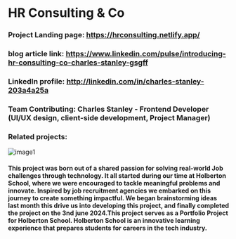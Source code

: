 # HR Consulting & Co
### Project Landing page: https://hrconsulting.netlify.app/
### blog article link: https://www.linkedin.com/pulse/introducing-hr-consulting-co-charles-stanley-gsgff
### LinkedIn profile: http://linkedin.com/in/charles-stanley-203a4a25a
### Team Contributing: Charles Stanley - Frontend Developer (UI/UX design, client-side development, Project Manager)
### Related projects: 

![image1](https://github.com/joinforbrown/Project-Landing-Page/assets/122987652/b3a0c48c-ff12-4236-943e-8ec6714c2080)


#### This project was born out of a shared passion for solving real-world Job challenges through technology. It all started during our time at Holberton School, where we were encouraged to tackle meaningful problems and innovate. Inspired by job recruitment agencies we embarked on this journey to create something impactful. We began brainstorming ideas last month this drive us into developing this project, and finally completed the project on the 3nd june 2024.This project serves as a Portfolio Project for Holberton School. Holberton School is an innovative learning experience that prepares students for careers in the tech industry.
